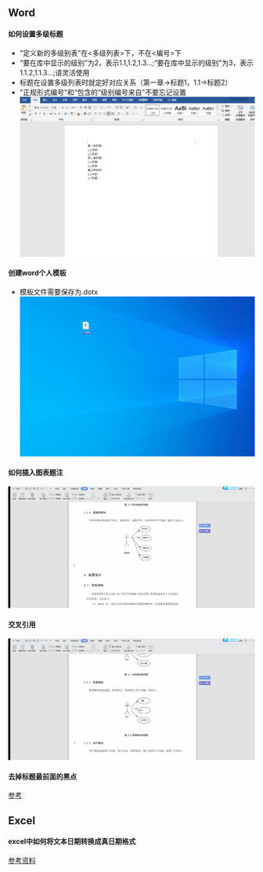 
## Word

#### 如何设置多级标题
* "定义新的多级别表"在<多级列表>下，不在<编号>下
* “要在库中显示的级别”为2，表示1.1,1.2,1.3...;“要在库中显示的级别”为3，表示1.1.2,1.1.3...;请灵活使用
* 标题在设置多级列表时就定好对应关系（第一章->标题1，1.1->标题2）
* "正规形式编号"和“包含的”级别编号来自"不要忘记设置
![image](https://github.com/Hanqing1996/blog/blob/master/office/%E5%A4%9A%E7%BA%A7%E6%A0%87%E9%A2%98.gif)


#### 创建word个人模板
* 模板文件需要保存为.dotx
![image](https://github.com/Hanqing1996/blog/blob/master/office/%E5%88%9B%E5%BB%BAword%E4%B8%AA%E4%BA%BA%E6%A8%A1%E6%9D%BF.gif)


#### 如何插入图表题注
![image](https://github.com/Hanqing1996/blog/blob/master/office/%E5%9B%BE%E8%A1%A8%E9%A2%98%E6%B3%A8.gif)

#### 交叉引用
![image](https://github.com/Hanqing1996/blog/blob/master/office/%E4%BA%A4%E5%8F%89%E5%BC%95%E7%94%A8.gif)

#### 去掉标题最前面的黑点
[参考](https://jingyan.baidu.com/article/9c69d48f593c5b13c9024e2c.html)

## Excel
#### excel中如何将文本日期转换成真日期格式
[参考资料](https://jingyan.baidu.com/article/046a7b3ea8cf2ef9c37fa94c.html?tdsourcetag=s_pcqq_aiomsg&qq-pf-to=pcqq.c2c)
